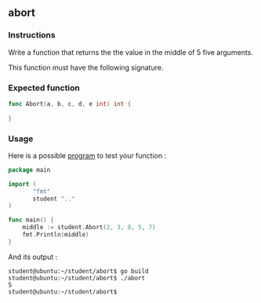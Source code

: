 ## abort

### Instructions

Write a function that returns the the value in the middle of 5 five arguments.

This function must have the following signature.

### Expected function

```go
func Abort(a, b, c, d, e int) int {
	
}

```

### Usage

Here is a possible [program](TODO-LINK) to test your function :

```go
package main

import (
       "fmt"
       student ".."
)

func main() {
	middle := student.Abort(2, 3, 8, 5, 7)
	fmt.Println(middle)
}
```

And its output :

```console
student@ubuntu:~/student/abort$ go build
student@ubuntu:~/student/abort$ ./abort
5
student@ubuntu:~/student/abort$ 
```

